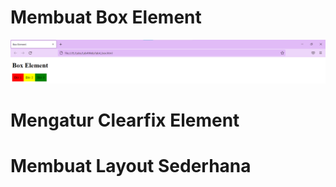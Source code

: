 # Membuat Box Element

![Membuat Box Element](screnshot/gambar1.png)


# Mengatur Clearfix Element
# Membuat Layout Sederhana
